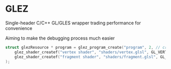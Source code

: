 # GLEZ
Single-header C/C++ GL/GLES wrapper trading performance for convenience

Aiming to make the debugging process much easier 

```c
struct glezResource * program = glez_program_create("program", 2, // create a program with debug name "program" and 2 shaders
    glez_shader_createf("vertex shader", "shaders/vertex.glsl", GL_VERTEX_SHADER), // create a vertex shader with debug name "vertex shader" from the specified file
    glez_shader_createf("fragment shader", "shaders/fragment.glsl", GL_FRAGMENT_SHADER) // create a fragment shader with debug name "fragment shader" from the specified file
);
```
